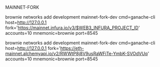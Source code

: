 MAINNET-FORK 

brownie networks add development mainnet-fork-dev cmd=ganache-cli host=http://127.0.0.1 fork='https://mainnet.infura.io/v3/$WEB3_INFURA_PROJECT_ID' accounts=10 mnemonic=brownie port=8545


brownie networks add development mainnet-fork-dev cmd=ganache-cli host=http://127.0.0.1 fork='https://eth-mainnet.alchemyapi.io/v2/RWWtP8j8V9usRaWFiTe-YmbK-SVOdVUq' accounts=10 mnemonic=brownie port=8545
